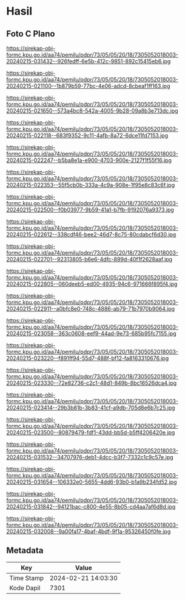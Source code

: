 # Hasil

## Foto C Plano

https://sirekap-obj-formc.kpu.go.id/aa74/pemilu/pdpr/73/05/05/20/18/7305052018003-20240215-031432--926fedff-6e5b-412c-9851-892c15415eb6.jpg

https://sirekap-obj-formc.kpu.go.id/aa74/pemilu/pdpr/73/05/05/20/18/7305052018003-20240215-021100--1b879b59-77bc-4e06-adcd-8cbeaf1ff163.jpg

https://sirekap-obj-formc.kpu.go.id/aa74/pemilu/pdpr/73/05/05/20/18/7305052018003-20240215-021650--573a4bc8-542a-4005-9b28-09a8b3e713dc.jpg

https://sirekap-obj-formc.kpu.go.id/aa74/pemilu/pdpr/73/05/05/20/18/7305052018003-20240215-022118--683f9352-9c11-4afb-8a72-6dce11fd7153.jpg

https://sirekap-obj-formc.kpu.go.id/aa74/pemilu/pdpr/73/05/05/20/18/7305052018003-20240215-022247--b5ba8e1a-e900-4703-900e-2127f1f55f16.jpg

https://sirekap-obj-formc.kpu.go.id/aa74/pemilu/pdpr/73/05/05/20/18/7305052018003-20240215-022353--55f5cb0b-333a-4c9a-908e-1f95e8c83c6f.jpg

https://sirekap-obj-formc.kpu.go.id/aa74/pemilu/pdpr/73/05/05/20/18/7305052018003-20240215-022500--f0b03977-9b59-41a1-b7fb-9192076a9373.jpg

https://sirekap-obj-formc.kpu.go.id/aa74/pemilu/pdpr/73/05/05/20/18/7305052018003-20240215-022612--338cdf46-bee2-46d7-8c75-80cdabcf6d30.jpg

https://sirekap-obj-formc.kpu.go.id/aa74/pemilu/pdpr/73/05/05/20/18/7305052018003-20240215-022701--92313805-b6e6-4dfc-899d-40f1f2628aaf.jpg

https://sirekap-obj-formc.kpu.go.id/aa74/pemilu/pdpr/73/05/05/20/18/7305052018003-20240215-022805--060deeb5-ed00-4935-94c6-971666f895f4.jpg

https://sirekap-obj-formc.kpu.go.id/aa74/pemilu/pdpr/73/05/05/20/18/7305052018003-20240215-022911--a0bfc8e0-748c-4886-ab79-71b7970b9064.jpg

https://sirekap-obj-formc.kpu.go.id/aa74/pemilu/pdpr/73/05/05/20/18/7305052018003-20240215-023058--363c0608-eef9-44ad-9e73-685b95fc7155.jpg

https://sirekap-obj-formc.kpu.go.id/aa74/pemilu/pdpr/73/05/05/20/18/7305052018003-20240215-023220--f891ff94-55d7-488f-bf12-fa8163310676.jpg

https://sirekap-obj-formc.kpu.go.id/aa74/pemilu/pdpr/73/05/05/20/18/7305052018003-20240215-023330--72e82736-c2c1-48d1-849b-8bc16526dca4.jpg

https://sirekap-obj-formc.kpu.go.id/aa74/pemilu/pdpr/73/05/05/20/18/7305052018003-20240215-023414--29b3b81b-3b83-41cf-a9db-705d8e6b7c25.jpg

https://sirekap-obj-formc.kpu.go.id/aa74/pemilu/pdpr/73/05/05/20/18/7305052018003-20240215-023500--80879479-fdf1-43dd-bb5d-b5ff4206420e.jpg

https://sirekap-obj-formc.kpu.go.id/aa74/pemilu/pdpr/73/05/05/20/18/7305052018003-20240215-031532--34707976-deb1-4dcc-b3f7-7332c1c9c57e.jpg

https://sirekap-obj-formc.kpu.go.id/aa74/pemilu/pdpr/73/05/05/20/18/7305052018003-20240215-031654--106332e0-5655-4dd6-93b0-b1a9b234fd52.jpg

https://sirekap-obj-formc.kpu.go.id/aa74/pemilu/pdpr/73/05/05/20/18/7305052018003-20240215-031842--94121bac-c800-4e55-8b05-cd4aa7af6d8d.jpg

https://sirekap-obj-formc.kpu.go.id/aa74/pemilu/pdpr/73/05/05/20/18/7305052018003-20240215-032008--9a00fa17-4baf-4bdf-9f1a-95326450f0fe.jpg


## Metadata

| Key        | Value               |
| ---------- | ------------------- |
| Time Stamp | 2024-02-21 14:03:30 |
| Kode Dapil | 7301                |



